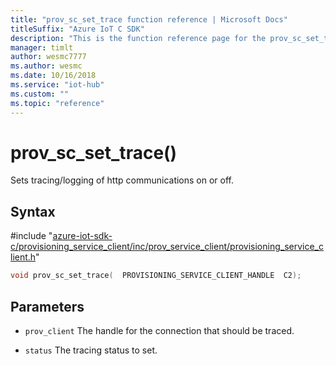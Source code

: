 ```yaml
---                             
title: "prov_sc_set_trace function reference | Microsoft Docs" 
titleSuffix: "Azure IoT C SDK"            
description: "This is the function reference page for the prov_sc_set_trace() function in the Azure IoT C SDK. This SDK is used with Azure IoT Hub and Azure IoT Hub Device Provisioning Service"            
manager: timlt                 
author: wesmc7777              
ms.author: wesmc               
ms.date: 10/16/2018                    
ms.service: "iot-hub"             
ms.custom: ""                
ms.topic: "reference"        
---                            
```


# prov_sc_set_trace()

Sets tracing/logging of http communications on or off.

## Syntax

\#include "[azure-iot-sdk-c/provisioning_service_client/inc/prov_service_client/provisioning_service_client.h](../provisioning-service-client-h.md)"  
```C
void prov_sc_set_trace(  PROVISIONING_SERVICE_CLIENT_HANDLE  C2);
```

## Parameters
* `prov_client` The handle for the connection that should be traced. 

* `status` The tracing status to set.

